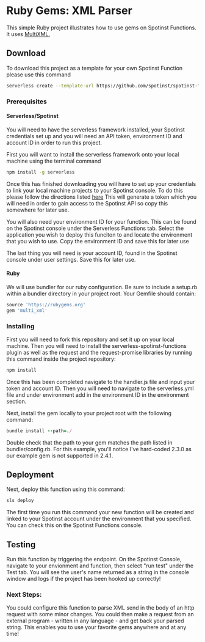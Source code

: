 # Ruby Gems: XML Parser

This simple Ruby project illustrates how to use gems on Spotinst Functions. It uses [MultiXML.](https://github.com/sferik/multi_xml)

## Download

To download this project as a template for your own Spotinst Function please use this command

```bash
serverless create --template-url https://github.com/spotinst/spotinst-functions-examples/tree/master/ruby-xml-parser
```


### Prerequisites
#### Serverless/Spotinst
You will need to have the serverless framework installed, your Spotinst credentials set up and you will need an API token, environment ID and account ID in order to run this project. 

First you will want to install the serverless framework onto your local machine using the terminal command

```bash
npm install -g serverless
```

Once this has finished downloading you will have to set up your credentials to link your local machine projects to your Spotinst console. To do this please follow the directions listed [here](https://serverless.com/framework/docs/providers/spotinst/guide/credentials/) This will generate a token which you will need in order to gain access to the Spotinst API so copy this somewhere for later use. 

You will also need your environment ID for your function. This can be found on the Spotinst console under the Serverless Functions tab. Select the application you wish to deploy this funciton to and locate the environment that you wish to use. Copy the environment ID and save this for later use

The last thing you will need is your account ID, found in the Spotinst console under user settings. Save this for later use.

#### Ruby

We will use bundler for our ruby configuration. Be sure to include a setup.rb within a bundler directory in your project root. Your Gemfile should contain:

```ruby
source 'https://rubygems.org'
gem 'multi_xml'
```

### Installing

First you will need to fork this repository and set it up on your local machine. Then you will need to install the serverless-spotinst-functions plugin as well as the request and the request-promise libraries by running this command inside the project repository:

```bash
npm install
```

Once this has been completed navigate to the handler.js file and input your token and account ID. Then you will need to navigate to the serverless.yml file and under environment add in the environment ID in the environment section.

Next, install the gem locally to your project root with the following command:
```ruby
bundle install --path=./
```

Double check that the path to your gem matches the path listed in bundler/config.rb. For this example, you'll notice I've hard-coded 2.3.0 as our example gem is not supported in 2.4.1.

## Deployment

Next, deploy this function using this command:

```bash
sls deploy
```

The first time you run this command your new function will be created and linked to your Spotinst account under the environment that you specified. You can check this on the Spotinst Functions console. 

## Testing

Run this function by triggering the endpoint. On the Spotinst Console, navigate to your envionment and function, then select "run test" under the Test tab. You will see the user's name returned as a string in the console window and logs if the project has been hooked up correctly!

### Next Steps:
You could configure this function to parse XML send in the body of an http request with some minor changes. You could then make a request from an external program - written in any language - and get back your parsed string. This enables you to use your favorite gems anywhere and at any time!






